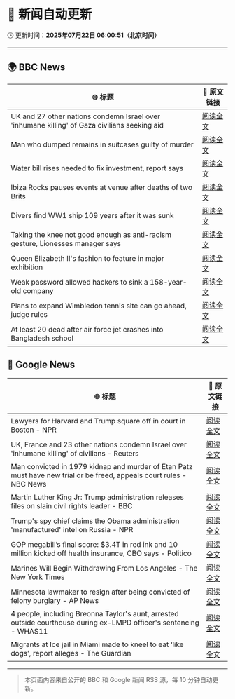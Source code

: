 # 🧠 新闻自动更新

🕒 更新时间：**2025年07月22日 06:00:51（北京时间）**

---

## 🌍 BBC News

| 🌐 标题 | 🔗 原文链接 |
|--------|-------------|
| UK and 27 other nations condemn Israel over 'inhumane killing' of Gaza civilians seeking aid | [阅读全文](https://www.bbc.com/news/articles/c4g814gy2e7o) |
| Man who dumped remains in suitcases guilty of murder | [阅读全文](https://www.bbc.com/news/articles/c98wz78jy6zo) |
| Water bill rises needed to fix investment, report says | [阅读全文](https://www.bbc.com/news/articles/c75rprzq361o) |
| Ibiza Rocks pauses events at venue after deaths of two Brits | [阅读全文](https://www.bbc.com/news/articles/ckgl73kvyweo) |
| Divers find WW1 ship 109 years after it was sunk | [阅读全文](https://www.bbc.com/news/articles/cglzw18yng4o) |
| Taking the knee not good enough as anti-racism gesture, Lionesses manager says | [阅读全文](https://www.bbc.com/sport/football/articles/ckg5j6v02xxo) |
| Queen Elizabeth II's fashion to feature in major exhibition | [阅读全文](https://www.bbc.com/news/articles/ckg5jzj6088o) |
| Weak password allowed hackers to sink a 158-year-old company | [阅读全文](https://www.bbc.com/news/articles/cx2gx28815wo) |
| Plans to expand Wimbledon tennis site can go ahead, judge rules | [阅读全文](https://www.bbc.com/news/articles/cwyr7e394p0o) |
| At least 20 dead after air force jet crashes into Bangladesh school | [阅读全文](https://www.bbc.com/news/articles/c75rprqwr67o) |

## 📰 Google News

| 🌐 标题 | 🔗 原文链接 |
|--------|-------------|
| Lawyers for Harvard and Trump square off in court in Boston - NPR | [阅读全文](https://news.google.com/rss/articles/CBMihgFBVV95cUxQcXJSVy1Ld2lXYm9wMWkxYnhKYjNTeG1sWHMxc0lwWnpVODBGdUVVU0pqUlZSeGlCdndhZGFfcWFXYzVHTDhla1BUcGNNcUtJVmJvdlF0TFNfU3Q2cjVCMk5OUmhINWswM2dBcG9uci11bS1JUS1VaktPRVcxcFhQY1F5OUtlZw?oc=5) |
| UK, France and 23 other nations condemn Israel over 'inhumane killing' of civilians - Reuters | [阅读全文](https://news.google.com/rss/articles/CBMiugFBVV95cUxQcXZjclZackxyNGtTcDl1RkJXcWttV0I1U3BhM2U3aXR3Qk45UTVVcGt0Zm41MVVNRG8zRWlzV0Z0QmxpWlpTVXdJU0E0NnQxaVRSQUluaWJhSGJaLVlKMUc3X0dNTzhydVNrQkNzdGJ3V2lXWnZ3a19jTVkxeWNjbG1Nbkc5X0RsQlJHVlBuNXhPdDBJNGE4T3R6OUZRREdIWkd5MU5iVHdrYzh5dld2bnNrMFBCZHFBVXc?oc=5) |
| Man convicted in 1979 kidnap and murder of Etan Patz must have new trial or be freed, appeals court rules - NBC News | [阅读全文](https://news.google.com/rss/articles/CBMiugFBVV95cUxOMFVIYVFOc2ZseExWalBSaC1RRFc1NXktb1k4TVhfa0ROM05CX3FzWGh2TXE0RFc0eTFrLWlfRmQ2OWxZSFZwbjRMbFhzWW51YkRYbDlUWDBhbnZsNkZVaXlRa0EyOVFQeTM5RTU3b2pQaGg4b1ZyR1VYanVQeVlpTFRxTG16VTd5Z3RIdXFoWlVJTFZmTVFlZzNXSE5GX0t4WXZqRFJoMDRLc3JDTjctbTlOMDZLVUhTb0HSAVZBVV95cUxQZHg4Q3pNc1BVNVpXWjNfUzRyYzNQX09qUlFEbjdZMkpHa3pBdEsySC0wa0o3TlFrcy1SeVQtT2FpQkRFNnpRZzE2MXIzNUtKTldONXY1dw?oc=5) |
| Martin Luther King Jr: Trump administration releases files on slain civil rights leader - BBC | [阅读全文](https://news.google.com/rss/articles/CBMiWkFVX3lxTE1zYlYxNWxPb2IwWVN5THpYdTNFOVdPdG5fUkNSa2lUUF82dWttQmh5R0g4Ry1yei0xdzAtWTZkRU5jT0NKTUtUb0wxZHF3OGNINXdSSzVXNlhGUdIBX0FVX3lxTFBMby1YRmh2bFNGc2J1MGRUYkFtcHp3dW95djFEanV1Q1ZPOUJsbGRlLWFIZWlvWHJOTG5qUm10X21MUUNlZmxsN0xJY2I3bFlPSy1ISGl5dEhLdnY4eVd3?oc=5) |
| Trump's spy chief claims the Obama administration 'manufactured' intel on Russia - NPR | [阅读全文](https://news.google.com/rss/articles/CBMihgFBVV95cUxQVkNqRTNiVndqR2pMWC1WaGNyX0xjRWVGWG9qVWRiTmVGVGtvZjQwdWVMMnNPOTYxXzBpZU11LXZ2M1JWUW5VVExHaGFPM0NLblZmMEotc3JkVUlwR0pkX21ZSENCaU0zQ0lsRXBUUFRXZ3cyTzRMUTVvYlU2dHpsTklRcTB1QQ?oc=5) |
| GOP megabill’s final score: $3.4T in red ink and 10 million kicked off health insurance, CBO says - Politico | [阅读全文](https://news.google.com/rss/articles/CBMi2wFBVV95cUxPUmpKYlpZUnpWYWdqTG05d3NNRHBSZ2kyR2duN1ptZmFsTU1QMW1vNjNZcUkyNndCcDlmRVZBLS16UGM2YmNUd3pwZmwzWEJtRFJaMHJGOF9LR1lZbG9fM216SnhLRGpIVFdBajRyYkdiUTdvaVJGQXRRQ1VMaWpCZlFpUFpPbkswQlNmQ0RxZ3lBajZJTk1JZV9lWl81RUlUSjFCMWRwUHZuVkxUT3d2Y08tRzAyX0RCZkdUR05OWTIwZ09EbnNMOGxDSE9odkRGbUNUY3E1TDRQRUE?oc=5) |
| Marines Will Begin Withdrawing From Los Angeles - The New York Times | [阅读全文](https://news.google.com/rss/articles/CBMigwFBVV95cUxORUdNOF9ydFRuWDRQcUkxSTJzeFczUHZRYTZwYmVyb1QxdFVvU1NtbGVGQTU0R2JXcE93eDh3bnBLeVR4b0tNM1NaWmFwTk9RR0czWEV3aDB6NEtnY3BiQXpXLS0wRjJieW9ncTJPZlhJQjBwRlJMN1ZITFRVa0NXbFp6RQ?oc=5) |
| Minnesota lawmaker to resign after being convicted of felony burglary - AP News | [阅读全文](https://news.google.com/rss/articles/CBMitgFBVV95cUxONGdqSHhjTmVva01LeEEwRUh5ODNhSnRzam1xOVh1bVhKVG5zNmNSRG05U1FqakR6cGdLVXBiRUdkU0hfYkZROTd5LURiSF9vTzFVb3lYT2JDMW54ZVVBRVQ1N092blA5VU1RaDh6bjBNV0ZtSDFqOWktTlBkNjl3X0QxLTVCN1Q4RnctYk43MXdhOG1pYS1YWE5lb1VnSTBjQmNEckpEMjFKcFNlY09seC16VTlFQQ?oc=5) |
| 4 people, including Breonna Taylor's aunt, arrested outside courthouse during ex-LMPD officer's sentencing - WHAS11 | [阅读全文](https://news.google.com/rss/articles/CBMi6wFBVV95cUxQc0dFS3phQ3VaQk5WN1RvVFFNMUtObW1acmQzcjBMYlpWWFlZaG9paWxKc3FwbHZNclVLTmtJMW5FeVM3N01OVllIRUhMems5RXdDQk9uRklIWEJYVjlBcTBJS1RLNlMzTlB1OTNDR2lSNTlQaDFHT3UzaVFNc05vcFlNQUVXQVVUdkxaWkZXVDA5SVNacFYzRkk4N2ZFY3NHUVJzeEZyeWJpRXp1Tl9BUUg1bU51bW91c2NFZ1ZLMnZuR09MOHZWVUJ4b1ZkcHRzeDVzMkc3clY5SlVOTWg1eDZsM3psbmxDNGRF?oc=5) |
| Migrants at Ice jail in Miami made to kneel to eat ‘like dogs’, report alleges - The Guardian | [阅读全文](https://news.google.com/rss/articles/CBMihAFBVV95cUxQZEtBc1pzRU53MHBEa3d0Y3lISUVnU1NzWW5MdWtaaU5YelFnTWVjVGxRNkhKd3BLQjNGRzdyRUZnSFVMM0JNdGhFX2JFazBNTVFGcmp4RDhLbUpCLXVxc0JJcEt4ZmZfX1V3WU85czJKQTJXcm40aVR4OHJDMlNhMll0cE4?oc=5) |

---
> 本页面内容来自公开的 BBC 和 Google 新闻 RSS 源，每 10 分钟自动更新。